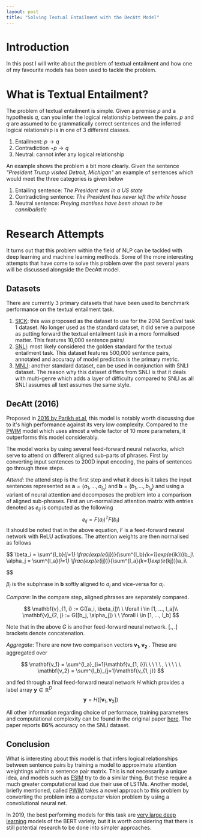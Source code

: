 ```yaml
---
layout: post
title: "Solving Textual Entailment with the DecAtt Model"
---
```

# Introduction
In this post I will write about the problem of textual entailment and how one of my favourite models has been used to tackle the problem.

# What is Textual Entailment?
The problem of textual entailment is simple. Given a premise $p$ and a hypothesis $q$, 
can you infer the logical relationship between the pairs. $p$ and $q$ are assumed 
to be grammatically correct sentences and the inferred logical relationship is in one 
of 3 different classes. 

1. Entailment: $p\rightarrow q$
2. Contradiction $\neg p\rightarrow q$
3. Neutral: cannot infer any logical relationship

An example shows the problem a bit more clearly. Given the sentence $\textit{"President Trump visited Detroit, Michigan"}$ an example of sentences which would meet the three categories is given below

1. Entailing sentence: $\textit{The President was in a US state}$
2. Contradicting sentence: $\textit{The President has never left the white house}$
3. Neutral sentence: $\textit{Preying mantises have been shown to be cannibalistic}$

# Research Attempts
It turns out that this problem within the field of NLP can be tackled with deep learning and machine learning methods. Some of the more interesting attempts that have come to solve this problem over the past several years will be discussed alongside the DecAtt model.

## Datasets
There are currently 3 primary datasets that have been used to benchmark performance on the textual entailment task. 

1. [SICK](https://pdfs.semanticscholar.org/1fd8/0b5adeec4d5e921c7499a50c2cfc5b9686ad.pdf): this was proposed as the dataset to use for the 2014 SemEval task 1 dataset. No longer used as the standard dataset, it did serve a purpose as putting forward the textual entailment task in a more formalised matter. This features 10,000 sentence pairs/
2. [SNLI](https://nlp.stanford.edu/projects/snli/): most likely considered the golden standard for the textual entailment task. This dataset features 500,000 sentence pairs, annotated and accuracy of model prediction is the primary metric. 
3. [MNLI](https://www.nyu.edu/projects/bowman/multinli/): another standard dataset, can be used in conjunction with SNLI dataset. The reason why this dataset differs from SNLI is that it deals with multi-genre which adds a layer of difficulty compared to SNLI as all SNLI assumes all text assumes the same style.

## DecAtt (2016)
Proposed in [2016 by Parikh et.al](https://arxiv.org/pdf/1606.01933v1.pdf), this model is notably worth discussing due to it's high performance against its very low complexity. Compared to the [PWIM](https://www.aclweb.org/anthology/N16-1108) model which uses almost a whole factor of 10 more parameters, it outperforms this model considerably. 

The model works by using several feed-forward neural networks, which serve to attend on different aligned sub-parts of phrases. First by converting input sentences to 200D input encoding, the pairs of sentences go through three steps. 

 *Attend*: the attend step is the first step and what it does is it takes the input sentences represented as $\mathbf{a}=(a_1, ..., a_{l_a})$ and $\mathbf{b}=(b_1, ..., b_{l_a})$ and using a variant of neural attention and decomposes the problem into a comparison of aligned sub-phrases. First an un-normalized attention matrix with entries denoted as $e_{ij}$ is computed as the following 
 $$
      e_{ij} = F(a_i)^TF(b_i)
 $$
 It should be noted that in the above equation, $F$ is a feed-forward neural network with ReLU activations. The attention weights are then normalised as follows

 $$
      \beta_i = \sum^{l_b}_{j=1} \frac{exp(e_{ij})}{\sum^{l_b}_{k=1}exp(e_{ik})}b_j\\
     \alpha_j = \sum^{l_a}_{i=1} \frac{exp(e_{ij})}{\sum^{l_a}_{k=1}exp(e_{kj})}a_i\\
       
 $$

 $\beta_i$ is the subphrase in $\mathbf{b}$ softly aligned to $a_i$ and vice-versa for $\alpha_i$.

*Compare*: In the compare step, aligned phrases are separately compared. 

$$
\mathbf{v}_{1, i} := G([a_i, \beta_i])\ \ \forall i \in [1, ..., l_a]\\
\mathbf{v}_{2, j} := G([b_j, \alpha_j]) \ \ \forall i \in [1, ..., l_b]
$$

Note that in the above $G$ is another feed-forward neural network. $[., .]$ brackets denote concatenation.

*Aggregate*:
There are now two comparison vectors $\mathbf{v_1}, \mathbf{v_2}$ . These are aggregated over

$$
\mathbf{v_1} = \sum^{l_a}_{i=1}\mathbf{v_{1, i}}\ \ \ \ \ , \ \ \ \ \ 
\mathbf{v_2} = \sum^{l_b}_{j=1}\mathbf{v_{1, j}}
$$

and fed through a final feed-forward neural network $H$ which provides a label array $\mathbf{y}\in \mathbb{R}^D$
$$
      \mathbf{y} = H([\mathbf{v}_1, \mathbf{v}_2])
$$

All other information regarding choice of performace, training parameters and computational complexity can be found in the original paper [here](https://arxiv.org/pdf/1606.01933v1.pdf). The paper reports **86%** accuracy on the SNLI dataset.

## Conclusion
What is interesting about this model is that infers logical relationships between sentence pairs by training a model to approximate attention weightings within a sentence pair matrix. This is not necessarily a unique idea, and models such as [ESIM](https://arxiv.org/pdf/1609.06038.pdf) try to do a similar thing. But these require a much greater computational load due their use of LSTMs. Another model, briefly mentioned, called [PWIM](https://www.aclweb.org/anthology/N16-1108) takes a novel approach to this problem by converting the problem into a computer vision problem by using a convolutional neural net.

In 2019, the best performing models for this task are [very large deep learning](https://paperswithcode.com/sota/natural-language-inference-on-snli) models of the BERT variety, but it is worth considering that there is still potential research to be done into simpler approaches. 



